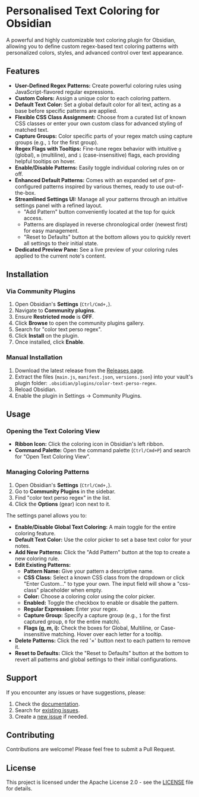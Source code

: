 # Personalised Text Coloring for Obsidian

A powerful and highly customizable text coloring plugin for Obsidian, allowing you to define custom regex-based text coloring patterns with personalized colors, styles, and advanced control over text appearance.

## Features

*   **User-Defined Regex Patterns:** Create powerful coloring rules using JavaScript-flavored regular expressions.
*   **Custom Colors:** Assign a unique color to each coloring pattern.
*   **Default Text Color:** Set a global default color for all text, acting as a base before specific patterns are applied.
*   **Flexible CSS Class Assignment:** Choose from a curated list of known CSS classes or enter your own custom class for advanced styling of matched text.
*   **Capture Groups:** Color specific parts of your regex match using capture groups (e.g., `1` for the first group).
*   **Regex Flags with Tooltips:** Fine-tune regex behavior with intuitive `g` (global), `m` (multiline), and `i` (case-insensitive) flags, each providing helpful tooltips on hover.
*   **Enable/Disable Patterns:** Easily toggle individual coloring rules on or off.
*   **Enhanced Default Patterns:** Comes with an expanded set of pre-configured patterns inspired by various themes, ready to use out-of-the-box.
*   **Streamlined Settings UI:** Manage all your patterns through an intuitive settings panel with a refined layout.
    *   "Add Pattern" button conveniently located at the top for quick access.
    *   Patterns are displayed in reverse chronological order (newest first) for easy management.
    *   "Reset to Defaults" button at the bottom allows you to quickly revert all settings to their initial state.
*   **Dedicated Preview Pane:** See a live preview of your coloring rules applied to the current note's content.

## Installation

### Via Community Plugins

1.  Open Obsidian's **Settings** (`Ctrl/Cmd+,`).
2.  Navigate to **Community plugins**.
3.  Ensure **Restricted mode** is **OFF**.
4.  Click **Browse** to open the community plugins gallery.
5.  Search for "color text perso regex".
6.  Click **Install** on the plugin.
7.  Once installed, click **Enable**.

### Manual Installation

1.  Download the latest release from the [Releases page](https://github.com/dvrch/color-text-perso-regex/releases/latest).
2.  Extract the files (`main.js`, `manifest.json`, `versions.json`) into your vault's plugin folder: `.obsidian/plugins/color-text-perso-regex`.
3.  Reload Obsidian.
4.  Enable the plugin in Settings -> Community Plugins.

## Usage

### Opening the Text Coloring View

*   **Ribbon Icon:** Click the coloring icon in Obsidian's left ribbon.
*   **Command Palette:** Open the command palette (`Ctrl/Cmd+P`) and search for "Open Text Coloring View".

### Managing Coloring Patterns

1.  Open Obsidian's **Settings** (`Ctrl/Cmd+,`).
2.  Go to **Community Plugins** in the sidebar.
3.  Find "color text perso regex" in the list.
4.  Click the **Options** (gear) icon next to it.

The settings panel allows you to:
*   **Enable/Disable Global Text Coloring:** A main toggle for the entire coloring feature.
*   **Default Text Color:** Use the color picker to set a base text color for your notes.
*   **Add New Patterns:** Click the "Add Pattern" button at the top to create a new coloring rule.
*   **Edit Existing Patterns:**
    *   **Pattern Name:** Give your pattern a descriptive name.
    *   **CSS Class:** Select a known CSS class from the dropdown or click "Enter Custom..." to type your own. The input field will show a "css-class" placeholder when empty.
    *   **Color:** Choose a coloring color using the color picker.
    *   **Enabled:** Toggle the checkbox to enable or disable the pattern.
    *   **Regular Expression:** Enter your regex.
    *   **Capture Group:** Specify a capture group (e.g., `1` for the first captured group, `0` for the entire match).
    *   **Flags (g, m, i):** Check the boxes for Global, Multiline, or Case-insensitive matching. Hover over each letter for a tooltip.
*   **Delete Patterns:** Click the red '×' button next to each pattern to remove it.
*   **Reset to Defaults:** Click the "Reset to Defaults" button at the bottom to revert all patterns and global settings to their initial configurations.

## Support

If you encounter any issues or have suggestions, please:
1.  Check the [documentation](https://github.com/dvrch/color-text-perso-regex/wiki).
2.  Search for [existing issues](https://github.com/dvrch/color-text-perso-regex/issues).
3.  Create a [new issue](https://github.com/dvrch/color-text-perso-regex/issues/new) if needed.

## Contributing

Contributions are welcome! Please feel free to submit a Pull Request.

## License

This project is licensed under the Apache License 2.0 - see the [LICENSE](LICENSE) file for details.
